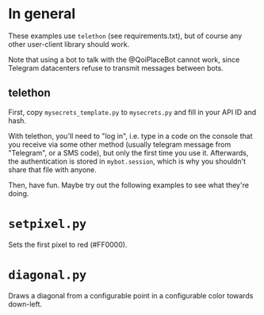 # In general

These examples use `telethon` (see requirements.txt), but of course any other user-client library should work.

Note that using a bot to talk with the @QoiPlaceBot cannot work, since Telegram datacenters refuse to transmit messages between bots.

## telethon

First, copy `mysecrets_template.py` to `mysecrets.py` and fill in your API ID and hash.

With telethon, you'll need to "log in", i.e. type in a code on the console that you receive via some other method (usually telegram message from "Telegram", or a SMS code), but only the first time you use it. Afterwards, the authentication is stored in `mybot.session`, which is why you shouldn't share that file with anyone.

Then, have fun. Maybe try out the following examples to see what they're doing.

# `setpixel.py`

Sets the first pixel to red (#FF0000).

# `diagonal.py`

Draws a diagonal from a configurable point in a configurable color towards down-left.
